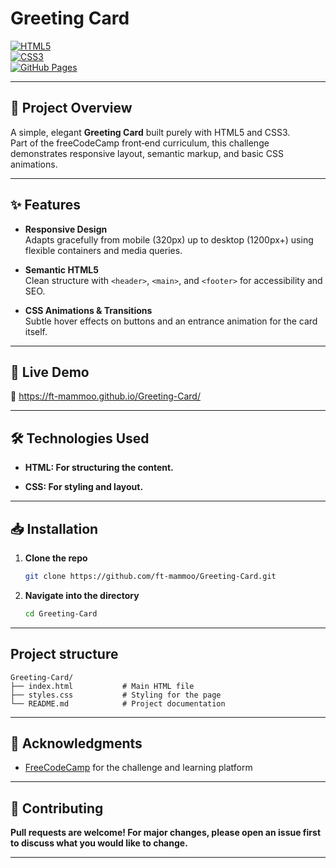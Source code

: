 # Greeting Card

[![HTML5](https://img.shields.io/badge/HTML5-E34F26?logo=html5&logoColor=white)](https://developer.mozilla.org/en-US/docs/Web/HTML)  
[![CSS3](https://img.shields.io/badge/CSS3-1572B6?logo=css3&logoColor=white)](https://developer.mozilla.org/en-US/docs/Web/CSS)  
[![GitHub Pages](https://img.shields.io/badge/GitHub_Pages-branch--main-blue)](https://ft-mammoo.github.io/Greeting-Card/)

---

## 📖 Project Overview

A simple, elegant **Greeting Card** built purely with HTML5 and CSS3.  
Part of the freeCodeCamp front‑end curriculum, this challenge demonstrates responsive layout, semantic markup, and basic CSS animations.

---

## ✨ Features

- **Responsive Design**  
  Adapts gracefully from mobile (320px) up to desktop (1200px+) using flexible containers and media queries.

- **Semantic HTML5**  
  Clean structure with `<header>`, `<main>`, and `<footer>` for accessibility and SEO.

- **CSS Animations & Transitions**  
  Subtle hover effects on buttons and an entrance animation for the card itself.

---

## 🚀 Live Demo

🔗 https://ft-mammoo.github.io/Greeting-Card/

---

## 🛠️ Technologies Used

- ****HTML:** For structuring the content.**

- ****CSS:** For styling and layout.**

---

## 📥 Installation

1. **Clone the repo**

   ```bash
   git clone https://github.com/ft-mammoo/Greeting-Card.git
   ```
2. **Navigate into the directory**
   ```bash
   cd Greeting-Card
   ```

---

## Project structure
```
Greeting-Card/
├── index.html           # Main HTML file
├── styles.css           # Styling for the page
└── README.md            # Project documentation

```

---

## 🧾 Acknowledgments

 - [FreeCodeCamp](https://freecodecamp.org) for the challenge and learning platform

---

## 🤝 Contributing
**Pull requests are welcome! For major changes, please open an issue first to discuss what you would like to change.**

---
